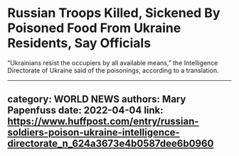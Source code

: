 # Russian Troops Killed, Sickened By Poisoned Food From Ukraine Residents, Say Officials

“Ukrainians resist the occupiers by all available means,” the Intelligence Directorate of Ukraine said of the poisonings, according to a translation.

---
category: WORLD NEWS
authors: Mary Papenfuss
date: 2022-04-04
link: https://www.huffpost.com/entry/russian-soldiers-poison-ukraine-intelligence-directorate_n_624a3673e4b0587dee6b0960
---
